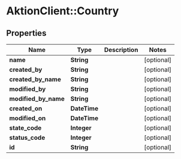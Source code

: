 # AktionClient::Country

## Properties
Name | Type | Description | Notes
------------ | ------------- | ------------- | -------------
**name** | **String** |  | [optional] 
**created_by** | **String** |  | [optional] 
**created_by_name** | **String** |  | [optional] 
**modified_by** | **String** |  | [optional] 
**modified_by_name** | **String** |  | [optional] 
**created_on** | **DateTime** |  | [optional] 
**modified_on** | **DateTime** |  | [optional] 
**state_code** | **Integer** |  | [optional] 
**status_code** | **Integer** |  | [optional] 
**id** | **String** |  | [optional] 


